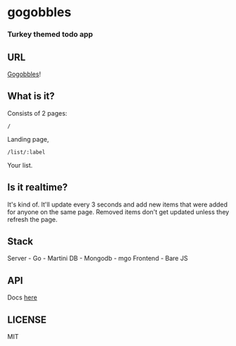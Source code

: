 # gogobbles
### Turkey themed todo app

## URL

[Gogobbles](http://gogobbles.com/api)!

## What is it?

Consists of 2 pages:

    /

Landing page,

    /list/:label

Your list.

## Is it realtime?

It's kind of. It'll update every 3 seconds and add new items that were added for
anyone on the same page. Removed items don't get updated unless they refresh the
page.

## Stack

Server - Go - Martini
DB - Mongodb - mgo
Frontend - Bare JS

## API

Docs [here](http://gogobbles.com/api)

## LICENSE

MIT
